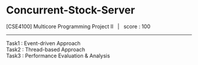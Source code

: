 # Concurrent-Stock-Server
[CSE4100] Multicore Programming Project II &nbsp; | &nbsp; score : 100

----

Task1 : Event-driven Approach  
Task2 : Thread-based Approach  
Task3 : Performance Evaluation & Analysis

